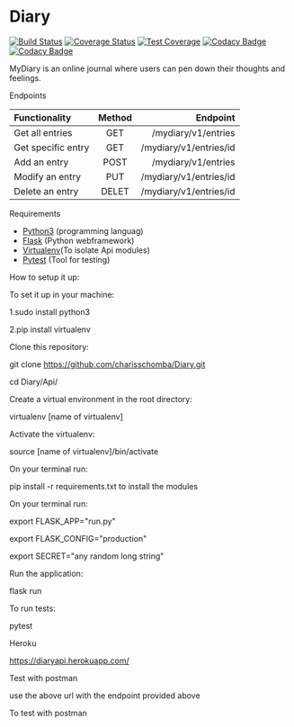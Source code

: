 # Diary
[![Build Status](https://travis-ci.org/charisschomba/Diary.svg?branch=develop)](https://travis-ci.org/charisschomba/Diary)
[![Coverage Status](https://coveralls.io/repos/github/charisschomba/Diary/badge.svg?branch=develop)](https://coveralls.io/github/charisschomba/Diary?branch=develop)
[![Test Coverage](https://api.codeclimate.com/v1/badges/a99a88d28ad37a79dbf6/test_coverage)](https://codeclimate.com/github/codeclimate/codeclimate/test_coverage)
[![Codacy Badge](https://api.codacy.com/project/badge/Grade/4b7ac2f6873e46be8bfc34ec0efbfd7f)](https://www.codacy.com/app/charisschomba/Diary?utm_source=github.com&amp;utm_medium=referral&amp;utm_content=charisschomba/Diary&amp;utm_campaign=Badge_Grade)
[![Codacy Badge](https://api.codacy.com/project/badge/Grade/4b7ac2f6873e46be8bfc34ec0efbfd7f)](https://www.codacy.com/app/charisschomba/Diary?utm_source=github.com&amp;utm_medium=referral&amp;utm_content=charisschomba/Diary&amp;utm_campaign=Badge_Grade)

MyDiary is an online journal where users can pen down their thoughts and feelings.

Endpoints

| Functionality        |    Method     |         Endpoint               |
| :------------------- |:-------------:| ------------------------------:|
| Get all entries      | GET           | /mydiary/v1/entries            |
| Get specific entry   | GET           | /mydiary/v1/entries/id         |
| Add an entry         | POST          | /mydiary/v1/entries            |
| Modify an entry      | PUT           | /mydiary/v1/entries/id         |
| Delete an entry      | DELET         | /mydiary/v1/entries/id         |

Requirements

- [Python3](https://www.python.org/) (programming languag)
- [Flask](http://flask.pocoo.org/) (Python webframework)
- [Virtualenv](https://virtualenv.pypa.io/en/stable/)(To isolate Api modules)
- [Pytest](https://docs.pytest.org/en/latest/) (Tool for testing)

How to setup it up:

To set it up in your machine:

1.sudo install python3

2.pip install virtualenv

Clone this repository:

git clone https://github.com/charisschomba/Diary.git

cd Diary/Api/

Create a virtual environment in the root directory:

virtualenv [name of virtualenv]

Activate the virtualenv:

source [name of virtualenv]/bin/activate

On your terminal run:

pip install -r requirements.txt
to install the modules

On your terminal run:

  export FLASK_APP="run.py"
  
  export FLASK_CONFIG="production"
  
  export SECRET="any random long string"

Run the application:

flask run

To run tests:

pytest

Heroku

https://diaryapi.herokuapp.com/

Test with postman

use the above url with the endpoint provided above

To test with postman

